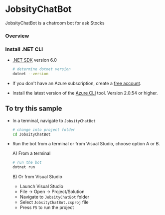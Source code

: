 # JobsityChatBot

JobsityChatBot is a chatroom bot for ask Stocks

### Overview

### Install .NET CLI

- [.NET SDK](https://dotnet.microsoft.com/download) version 6.0

  ```bash
  # determine dotnet version
  dotnet --version
  ```

- If you don't have an Azure subscription, create a [free account](https://azure.microsoft.com/free/).
- Install the latest version of the [Azure CLI](https://docs.microsoft.com/cli/azure/install-azure-cli?view=azure-cli-latest) tool. Version 2.0.54 or higher.

## To try this sample

- In a terminal, navigate to `JobsityChatBot`

    ```bash
    # change into project folder
    cd JobsityChatBot
    ```

- Run the bot from a terminal or from Visual Studio, choose option A or B.

  A) From a terminal

  ```bash
  # run the bot
  dotnet run
  ```

  B) Or from Visual Studio

  - Launch Visual Studio
  - File -> Open -> Project/Solution
  - Navigate to `JobsityChatBot` folder
  - Select `JobsityChatBot.csproj` file
  - Press `F5` to run the project

